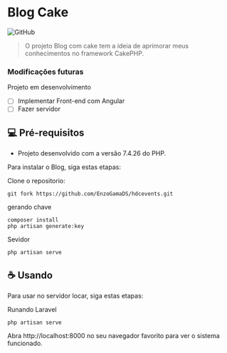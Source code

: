 # Blog Cake

![GitHub](https://img.shields.io/badge/CakePHP-20232A?style=for-the-badge&logo=php&logoColor=61DAFB)

> O projeto Blog com cake tem a ideia de aprimorar meus conhecimentos no framework CakePHP.

### Modificações futuras 

Projeto em desenvolvimento

- [ ] Implementar Front-end com Angular
- [ ] Fazer servidor

## 💻 Pré-requisitos

 * Projeto desenvolvido com a versão 7.4.26 do PHP.

Para instalar o Blog, siga estas etapas:

Clone o repositorio:
```
git fork https://github.com/EnzoGamaDS/hdcevents.git
```
gerando chave
```
composer install
php artisan generate:key
````

Sevidor
```
php artisan serve
````
 
 ## ☕ Usando <HDCEvents>

Para usar <HDCEvents> no servidor locar, siga estas etapas:

Runando Laravel
```
php artisan serve
````
 
 Abra http://localhost:8000 no seu navegador favorito para ver o sistema funcionado.
